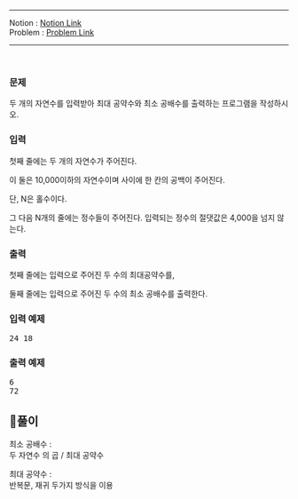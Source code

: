 
***
Notion : [Notion Link](https://west-pineapple-c4d.notion.site/d7f4de2205ba44ec8cd0986efc49ef8e)  
Problem : [Problem Link](https://www.acmicpc.net/problem/2609)
***



<br/>

### 문제

두 개의 자연수를 입력받아 최대 공약수와 최소 공배수를 출력하는 프로그램을 작성하시오.  

### 입력

첫째 줄에는 두 개의 자연수가 주어진다.  

이 둘은 10,000이하의 자연수이며 사이에 한 칸의 공백이 주어진다.    

단, N은 홀수이다.  

그 다음 N개의 줄에는 정수들이 주어진다. 입력되는 정수의 절댓값은 4,000을 넘지 않는다.  

### 출력

첫째 줄에는 입력으로 주어진 두 수의 최대공약수를,  

둘째 줄에는 입력으로 주어진 두 수의 최소 공배수를 출력한다.  

### 입력 예제

<pre>
24 18
</pre>

### 출력 예제
<pre>
6
72
</pre>


## 🌈풀이

최소 공배수 :  
두 자연수 의 곱 / 최대 공약수  

최대 공약수 :  
반복문, 재귀 두가지 방식을 이용  
